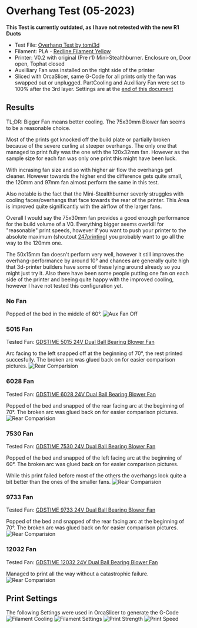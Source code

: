 # Overhang Test (05-2023)
**This Test is currently outdated, as I have not retested with the new R1 Ducts**
- Test File: [Overhang Test by tomi3d](https://www.printables.com/model/126029-overhang-test)
- Filament: PLA - [Redline Filament Yellow](https://www.redline-filament.com/collections/pla-filament/products/premium-pla-gelb)
- Printer: V0.2 with original (Pre r1) Mini-Stealthburner. Enclosure on, Door open, Tophat closed
- Auxilliary Fan was installed on the right side of the printer
- Sliced with OrcaSlicer, same G-Code for all prints only the fan was swapped out or unplugged. PartCooling and Auxilliary Fan were set to 100% after the 3rd layer. Settings are at the [end of this document](#print-settings)

## Results
TL;DR: Bigger Fan means better cooling. The 75x30mm Blower fan seems to be a reasonable choice.

Most of the prints got knocked off the build plate or partially broken because of the severe curling at steeper overhangs. The only one that managed to print fully was the one with the 120x32mm fan. However as the sample size for each fan was only one print this might have been luck.

With incrasing fan size and so with higher air flow the overhangs get cleaner. However towards the higher end the difference gets quite small, the 120mm and 97mm fan almost perform the same in this test.

Also notable is the fact that the Mini-Stealthburner severly struggles with cooling faces/overhangs that face towards the rear of the printer. This Area is improved quite significantly with the airflow of the larger fans.

Overall I would say the 75x30mm fan provides a good enough performance for the build volume of a V0. Everything bigger seems overkill for "reasonable" print speeds, however if you want to push your printer to the absolute maximum (shoutout [247printing](https://www.youtube.com/watch?v=IRUQBTPgon4)) you probably want to go all the way to the 120mm one.

The 50x15mm fan doesn't perform very well, however it still improves the overhang-performance by around 10° and chances are generally quite high that 3d-printer builders have some of these lying around already so you might just try it. Also there have been some people putting one fan on each side of the printer and beeing quite happy with the improved cooling, however I have not tested this configuration yet. 
### No Fan
Popped of the bed in the middle of 60°.
![Aux Fan Off](images/tests/NoFan.png)

### 5015 Fan
Tested Fan: [GDSTIME 5015 24V Dual Ball Bearing Blower Fan](https://www.aliexpress.com/item/32865977791.html)

Arc facing to the left snapped off at the beginning of 70°, the rest printed succesfully. The broken arc was glued back on for easier comparison pictures.
![Rear Comparision](images/tests/5015.png)

### 6028 Fan
Tested Fan: [GDSTIME 6028 24V Dual Ball Bearing Blower Fan](https://www.aliexpress.com/item/1005003792895461.html)

Popped of the bed and snapped of the rear facing arc at the beginning of 70°. The broken arc was glued back on for easier comparison pictures.
![Rear Comparision](images/tests/6028.png)

### 7530 Fan
Tested Fan: [GDSTIME 7530 24V Dual Ball Bearing Blower Fan](https://www.aliexpress.com/item/1005002663971820.html)

Popped of the bed and snapped of the left facing arc at the beginning of 60°. The broken arc was glued back on for easier comparison pictures.

While this print failed before most of the others the overhangs look quite a bit better than the ones of the smaller fans.
![Rear Comparision](images/tests/7530.png)

### 9733 Fan
Tested Fan: [GDSTIME 9733 24V Dual Ball Bearing Blower Fan](https://www.aliexpress.com/item/32622626365.html)

Popped of the bed and snapped of the rear facing arc at the beginning of 70°. The broken arc was glued back on for easier comparison pictures.
![Rear Comparision](images/tests/9733.png)

### 12032 Fan
Tested Fan: [GDSTIME 12032 24V Dual Ball Bearing Blower Fan](https://www.aliexpress.com/item/1005005288258849.html)

Managed to print all the way without a catastrophic failure.
![Rear Comparision](images/tests/12032.png)

## Print Settings
The following Settings were used in OrcaSlicer to generate the G-Code
![Filament Cooling](images/tests/settings_filament_2.png)
![Filament Settings](images/tests/settings_filament_1.png)
![Print Strength](images/tests/settings_strength.png)
![Print Speed](images/tests/settings_speed.png)

